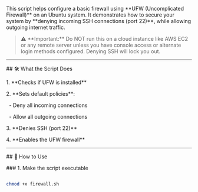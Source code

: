 

This script helps configure a basic firewall using \*\*UFW (Uncomplicated Firewall)\*\* on an Ubuntu system. It demonstrates how to secure your system by \*\*denying incoming SSH connections (port 22)\*\*, while allowing outgoing internet traffic.



> ⚠️ \*\*Important:\*\* Do NOT run this on a cloud instance like AWS EC2 or any remote server unless you have console access or alternate login methods configured. Denying SSH will lock you out.



---



\## 🛠️ What the Script Does



1\. \*\*Checks if UFW is installed\*\*

2\. \*\*Sets default policies\*\*:

&nbsp;  - Deny all incoming connections

&nbsp;  - Allow all outgoing connections

3\. \*\*Denies SSH (port 22)\*\*

4\. \*\*Enables the UFW firewall\*\*



---



\## 🔧 How to Use



\### 1. Make the script executable

```bash

chmod +x firewall.sh



